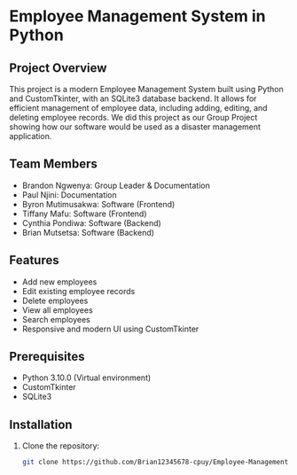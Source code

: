 # Employee Management System in Python

## Project Overview

This project is a modern Employee Management System built using Python and CustomTkinter, with an SQLite3 database backend. It allows for efficient management of employee data, including adding, editing, and deleting employee records. We did this project as our Group Project showing how our software would be used as a disaster management application. 

## Team Members

- Brandon Ngwenya: Group Leader & Documentation
- Paul Njini: Documentation
- Byron Mutimusakwa: Software (Frontend)
- Tiffany Mafu: Software (Frontend)
- Cynthia Pondiwa: Software (Backend)
- Brian Mutsetsa: Software (Backend)

## Features

- Add new employees
- Edit existing employee records
- Delete employees
- View all employees
- Search employees
- Responsive and modern UI using CustomTkinter

## Prerequisites

- Python 3.10.0 (Virtual environment)
- CustomTkinter
- SQLite3

## Installation

1. Clone the repository:
   ```bash
   git clone https://github.com/Brian12345678-cpuy/Employee-Management-System-Python.git
